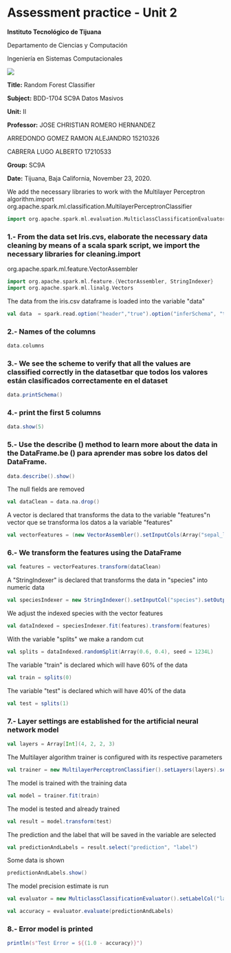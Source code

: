 # Assessment practice - Unit 2


**Instituto Tecnológico de Tijuana**

Departamento de Ciencias y Computación

Ingeniería en Sistemas Computacionales
 
 [![](https://upload.wikimedia.org/wikipedia/commons/2/2e/ITT.jpg)](https://upload.wikimedia.org/wikipedia/commons/2/2e/ITT.jpg)

**Title:**
Random Forest Classifier

**Subject:**
BDD-1704 SC9A Datos Masivos

**Unit:**
 II

**Professor:**
JOSE CHRISTIAN ROMERO HERNANDEZ


ARREDONDO GOMEZ RAMON ALEJANDRO     15210326

CABRERA LUGO ALBERTO                17210533 

**Group:**
SC9A

**Date:**
Tijuana, Baja California, November 23, 2020. 
</div>


We add the necessary libraries to work with the Multilayer Perceptron algorithm.import org.apache.spark.ml.classification.MultilayerPerceptronClassifier
```scala
import org.apache.spark.ml.evaluation.MulticlassClassificationEvaluator
```
### 1.- From the data set Iris.cvs, elaborate the necessary data cleaning by means of a scala spark script, we import the necessary libraries for cleaning.import 
org.apache.spark.ml.feature.VectorAssembler
```scala
import org.apache.spark.ml.feature.{VectorAssembler, StringIndexer}
import org.apache.spark.ml.linalg.Vectors
```
The data from the iris.csv dataframe is loaded into the variable "data"
```scala
val data  = spark.read.option("header","true").option("inferSchema", "true").format("csv").load("iris.csv")
```

### 2.- Names of the columns
```scala
data.columns
```

### 3.- We see the scheme to verify that all the values are classified correctly in the datasetbar que todos los valores están clasificados correctamente en el dataset
```scala
data.printSchema()
```

### 4.- print the first 5 columns
```scala
data.show(5)
```

### 5.- Use the describe () method to learn more about the data in the DataFrame.be () para aprender mas sobre los datos del  DataFrame.
```scala
data.describe().show()
```
The null fields are removed
```scala
val dataClean = data.na.drop()
```
A vector is declared that transforms the data to the variable "features"n vector que se transforma los datos a la variable "features"
```scala
val vectorFeatures = (new VectorAssembler().setInputCols(Array("sepal_length","sepal_width", "petal_length","petal_width")).setOutputCol("features"))
```

### 6.- We transform the features using the DataFrame
```scala
val features = vectorFeatures.transform(dataClean)
```

A "StringIndexer" is declared that transforms the data in "species" into numeric data
```scala
val speciesIndexer = new StringIndexer().setInputCol("species").setOutputCol("label")
```
We adjust the indexed species with the vector features
```scala
val dataIndexed = speciesIndexer.fit(features).transform(features)
```

With the variable "splits" we make a random cut
```scala
val splits = dataIndexed.randomSplit(Array(0.6, 0.4), seed = 1234L)
```

The variable "train" is declared which will have 60% of the data
```scala
val train = splits(0)
```

The variable "test" is declared which will have 40% of the data
```scala
val test = splits(1)
```

### 7.- Layer settings are established for the artificial neural network model

```scala
val layers = Array[Int](4, 2, 2, 3)
```

The Multilayer algorithm trainer is configured with its respective parameters
```scala
val trainer = new MultilayerPerceptronClassifier().setLayers(layers).setBlockSize(128).setSeed(1234L).setMaxIter(100)
```

The model is trained with the training data
```scala
val model = trainer.fit(train)
```

The model is tested and already trained
```scala
val result = model.transform(test)
```

The prediction and the label that will be saved in the variable are selected
```scala
val predictionAndLabels = result.select("prediction", "label")
```

Some data is shown
```scala
predictionAndLabels.show()
```

The model precision estimate is run
```scala
val evaluator = new MulticlassClassificationEvaluator().setLabelCol("label").setPredictionCol("prediction").setMetricName("accuracy")
```

```scala
val accuracy = evaluator.evaluate(predictionAndLabels)
```

### 8.- Error model is printed
```scala
println(s"Test Error = ${(1.0 - accuracy)}")
```
